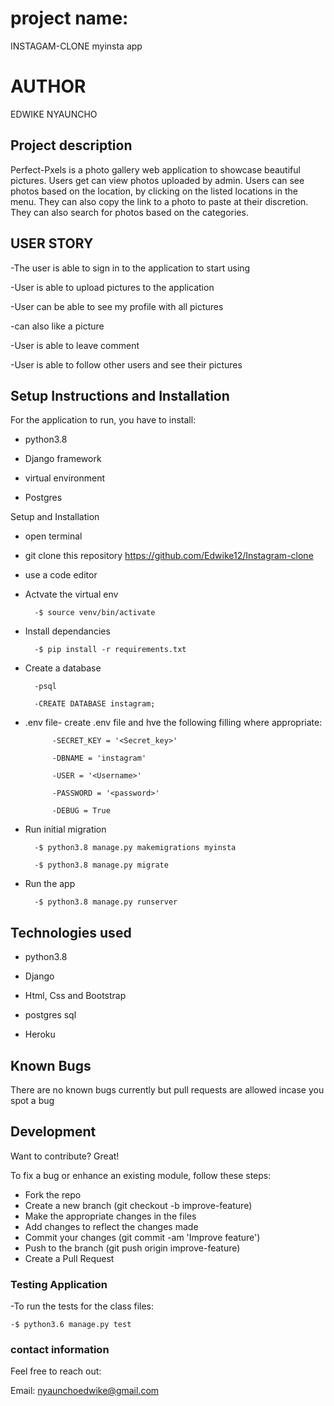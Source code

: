 #  project name:
INSTAGAM-CLONE myinsta app


# AUTHOR
EDWIKE NYAUNCHO


## Project description
Perfect-Pxels is a photo gallery web application to showcase beautiful pictures. Users get can view photos uploaded by admin. Users can see photos based on the location, by clicking on the listed locations in the menu. They can also copy the link to a photo to paste at their discretion. They can also search for photos based on the categories.


## USER STORY
-The user is able to sign in to the application to start using

-User is able to upload pictures to the application

-User can be able to see my profile with all pictures

-can also like a picture

-User is able to leave comment

-User is able to follow other users and see their pictures


## Setup Instructions and Installation
For the application to run, you have to install:

- python3.8

- Django framework

- virtual environment

- Postgres

Setup and Installation
- open terminal

- git clone this repository https://github.com/Edwike12/Instagram-clone

- use a code editor

- Actvate the virtual env 

        -$ source venv/bin/activate

- Install dependancies 

        -$ pip install -r requirements.txt

- Create a database

        -psql

        -CREATE DATABASE instagram;

- .env file- create  .env file and hve the following filling where appropriate:

            -SECRET_KEY = '<Secret_key>'

            -DBNAME = 'instagram'

            -USER = '<Username>'

            -PASSWORD = '<password>'

            -DEBUG = True

- Run initial migration

        -$ python3.8 manage.py makemigrations myinsta

        -$ python3.8 manage.py migrate

- Run the app

        -$ python3.8 manage.py runserver


## Technologies used
- python3.8

- Django

- Html, Css and Bootstrap

- postgres sql

- Heroku


## Known Bugs
There are no known bugs currently but pull requests are allowed incase you spot a bug


## Development 
Want to contribute? Great!

To fix a bug or enhance an existing module, follow these steps:
- Fork the repo
- Create a new branch (git checkout -b improve-feature)
- Make the appropriate changes in the files
- Add changes to reflect the changes made
- Commit your changes (git commit -am 'Improve feature')
- Push to the branch (git push origin improve-feature)
- Create a Pull Request


### Testing Application
-To run the tests for the class files:

    -$ python3.6 manage.py test




### contact information
Feel free to reach out:

Email: nyaunchoedwike@gmail.com




